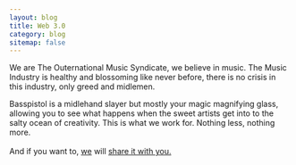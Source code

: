 ```yaml
---
layout: blog
title: Web 3.0
category: blog
sitemap: false
---
```

We are The Outernational Music Syndicate, we believe in music. The Music Industry is healthy and blossoming like never before, there is no crisis in this industry, only greed and midlemen. 

Basspistol is a midlehand slayer but mostly your magic magnifying glass, allowing you to see what happens when the sweet artists get into to the salty ocean of creativity. This is what we work for. Nothing less, nothing more. <br />
<br />
And if you want to, <a href="/artists/">we</a> will <a href="/radio">share it with you.</a>


